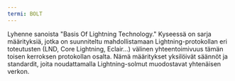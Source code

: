 ```yaml
---
termi: BOLT
---
```


Lyhenne sanoista "Basis Of Lightning Technology." Kyseessä on sarja määrityksiä, jotka on suunniteltu mahdollistamaan Lightning-protokollan eri toteutusten (LND, Core Lightning, Eclair...) välinen yhteentoimivuus tämän toisen kerroksen protokollan osalta. Nämä määritykset yksilöivät säännöt ja standardit, joita noudattamalla Lightning-solmut muodostavat yhtenäisen verkon.